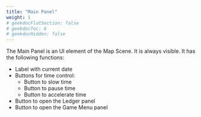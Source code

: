 ```yaml
---
title: "Main Panel"
weight: 1
# geekdocFlatSection: false
# geekdocToc: 6
# geekdocHidden: false
---
```


The Main Panel is an UI element of the Map Scene. It is always visible. It has the following functions:

* Label with current date
* Buttons for time control:
  * Button to slow time
  * Button to pause time
  * Button to accelerate time
* Button to open the Ledger panel
* Button to open the Game Menu panel
